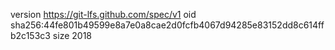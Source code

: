 version https://git-lfs.github.com/spec/v1
oid sha256:44fe801b49599e8a7e0a8cae2d0fcfb4067d94285e83152dd8c614ffb2c153c3
size 2018
